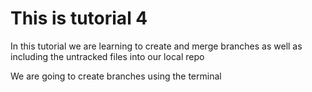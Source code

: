 # This is tutorial 4

In this tutorial we are learning to create and merge branches as well as including the untracked files into our local repo

We are going to create branches using the terminal